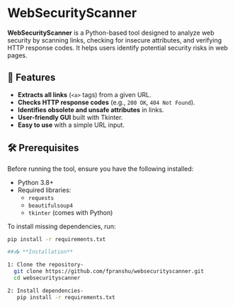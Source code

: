 # WebSecurityScanner

**WebSecurityScanner** is a Python-based tool designed to analyze web security by scanning links, checking for insecure attributes, and verifying HTTP response codes. It helps users identify potential security risks in web pages.

## 🚀 Features

- **Extracts all links** (`<a>` tags) from a given URL.
- **Checks HTTP response codes** (e.g., `200 OK`, `404 Not Found`).
- **Identifies obsolete and unsafe attributes** in links.
- **User-friendly GUI** built with Tkinter.
- **Easy to use** with a simple URL input.

## 🛠 Prerequisites

Before running the tool, ensure you have the following installed:

- Python 3.8+  
- Required libraries:
  - `requests`
  - `beautifulsoup4`
  - `tkinter` (comes with Python)

To install missing dependencies, run:
```bash
pip install -r requirements.txt

##📥 **Installation**

1: Clone the repository-
  git clone https://github.com/fpranshu/websecurityscanner.git
  cd websecurityscanner

2: Install dependencies-
   pip install -r requirements.txt
